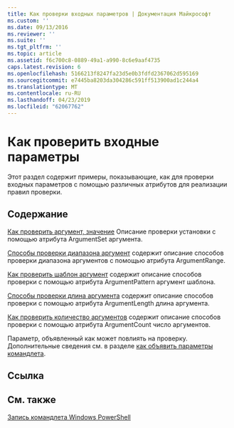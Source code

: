 ```yaml
---
title: Как проверки входных параметров | Документация Майкрософт
ms.custom: ''
ms.date: 09/13/2016
ms.reviewer: ''
ms.suite: ''
ms.tgt_pltfrm: ''
ms.topic: article
ms.assetid: f6c700c8-0889-49a1-a990-8c6e9aaf4735
caps.latest.revision: 6
ms.openlocfilehash: 5166213f8247fa23d5e0b3fdfd2367062d595169
ms.sourcegitcommit: e7445ba8203da304286c591ff513900ad1c244a4
ms.translationtype: MT
ms.contentlocale: ru-RU
ms.lasthandoff: 04/23/2019
ms.locfileid: "62067762"
---
```

# <a name="how-to-validate-parameter-input"></a>Как проверить входные параметры

Этот раздел содержит примеры, показывающие, как для проверки входных параметров с помощью различных атрибутов для реализации правил проверки.

## <a name="in-this-section"></a>Содержание

[Как проверить аргумент, значение](./how-to-validate-an-argument-set.md) Описание проверки установки с помощью атрибута ArgumentSet аргумента.

[Способы проверки диапазона аргумент](./how-to-validate-an-argument-range.md) содержит описание способов проверки диапазона аргументов с помощью атрибута ArgumentRange.

[Как проверить шаблон аргумент](./how-to-validate-an-argument-pattern.md) содержит описание способов проверки с помощью атрибута ArgumentPattern аргумент шаблона.

[Способы проверки длина аргумента](./how-to-validate-the-argument-length.md) содержит описание способов проверки с помощью атрибута ArgumentLength длина аргумента.

[Как проверить количество аргументов](./how-to-validate-an-argument-count.md) содержит описание способов проверки с помощью атрибута ArgumentCount число аргументов.

Параметр, объявленный как может повлиять на проверку. Дополнительные сведения см. в разделе [как объявить параметры командлета](./how-to-declare-cmdlet-parameters.md).

## <a name="reference"></a>Ссылка

## <a name="see-also"></a>См. также

[Запись командлета Windows PowerShell](./writing-a-windows-powershell-cmdlet.md)
